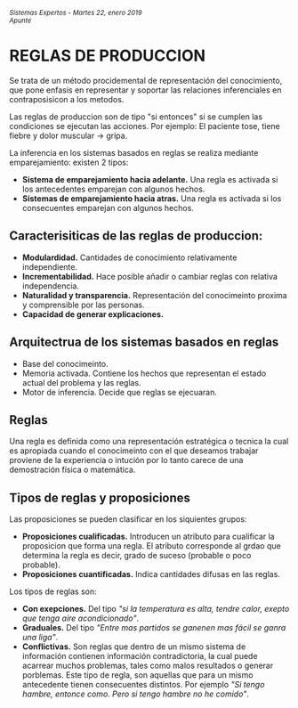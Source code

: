 <small>*Sistemas Expertos - Martes 22, enero 2019  
Apunte*</small>

# REGLAS DE PRODUCCION
Se trata de un método procidemental de representación del conocimiento, que pone enfasis en representar y soportar las relaciones inferenciales en contraposisicon a los metodos.

Las reglas de produccion son de tipo "si entonces" si se cumplen las condiciones se ejecutan las acciones. Por ejemplo: El paciente tose, tiene fiebre y dolor muscular -> gripa.

La inferencia en los sistemas basados en reglas se realiza mediante emparejamiento: existen 2 tipos:
- **Sistema de emparejamiento hacia adelante.** Una regla es activada si los antecedentes emparejan con algunos hechos.
- **Sistemas de emparejamiento hacia atras.** Una regla es activada si los consecuentes emparejan con algunos hechos.

## Caracterisiticas de las reglas de produccion:<br>
- **Modulardidad.** Cantidades de conocimiento relativamente independiente.<br>
- **Incrementabilidad.** Hace posible añadir o cambiar reglas con relativa independencia.<br>
- **Naturalidad y transparencia.** Representación del conocimeinto proxima y comprensible por las personas.<br>
- **Capacidad de generar explicaciones.**<br>

## Arquitectrua de los sistemas basados en reglas
- Base del conocimeinto.
- Memoria activada. Contiene los hechos que representan el estado actual del problema y las reglas.
- Motor de inferencia. Decide que reglas se ejecuaran.  

## Reglas
Una regla es definida como una representación estratégica o tecnica la cual es apropiada cuando el conocimeinto con el que deseamos trabajar proviene de la experiencia o intución por lo tanto carece de una demostración física o matemática.

## Tipos de reglas y proposiciones
Las proposiciones se pueden clasificar en los siquientes grupos:
- **Proposiciones cualificadas.** Introducen un atributo para cualificar la proposicion que forma una regla. El atributo corresponde al grdao que determina la regla es decir, grado de suceso (probable o poco probable).
- **Proposiciones cuantificadas.** Indica cantidades difusas en las reglas.

Los tipos de reglas son:
- **Con exepciones.** Del tipo *"si la temperatura es alta, tendre calor, exepto que tenga aire acondicionado"*.
- **Graduales.**  Del tipo *"Entre mas partidos se ganenen mas fácil se ganra una liga"*.
- **Conflictivas.** Son reglas que dentro de un mismo sistema de información contienen información contradictoria, la cual puede acarrear muchos problemas, tales como malos resultados o generar porblemas. Este tipo de regla, son aquellas que para un mismo antecedente tienen consecuentes distintos. Por ejemplo *"Si tengo hambre, entonce como. Pero si tengo hambre no he comido"*.

